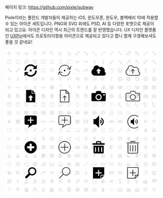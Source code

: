 
페이지 링크: https://github.com/pixle/subway

Pixle이라는 폴란드 개발자들이 제공하는 iOS, 윈도우폰, 윈도우, 블랙베리 10에 적용할수 있는 아이콘 세트입니다.
PNG와 SVG 외에도 PSD, AI 등 다양한 포맷으로 제공이 되고 있고요. 아이콘 디자인 역시 최근의 트렌드를 잘 반영했습니다.
UX 디자인 플랫폼인 [UXPin](http://www.uxpin.com/)에서도 프로토타이핑용 아이콘으로 제공되고 있다고 합니 함께 구경해보셔도 좋을 것 같네요!

![이미지](img/003-14.png)
